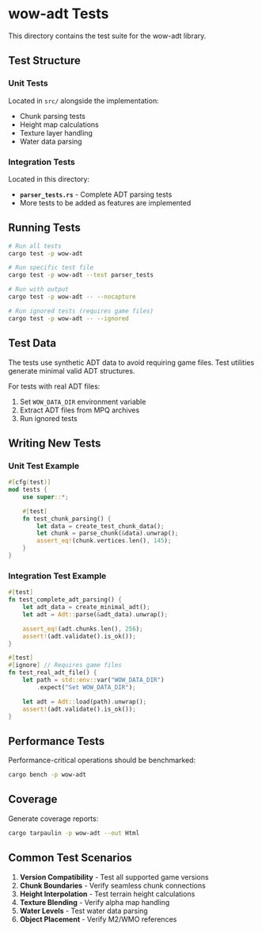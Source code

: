 # wow-adt Tests

This directory contains the test suite for the wow-adt library.

## Test Structure

### Unit Tests

Located in `src/` alongside the implementation:

- Chunk parsing tests
- Height map calculations
- Texture layer handling
- Water data parsing

### Integration Tests

Located in this directory:

- **`parser_tests.rs`** - Complete ADT parsing tests
- More tests to be added as features are implemented

## Running Tests

```bash
# Run all tests
cargo test -p wow-adt

# Run specific test file
cargo test -p wow-adt --test parser_tests

# Run with output
cargo test -p wow-adt -- --nocapture

# Run ignored tests (requires game files)
cargo test -p wow-adt -- --ignored
```

## Test Data

The tests use synthetic ADT data to avoid requiring game files.
Test utilities generate minimal valid ADT structures.

For tests with real ADT files:

1. Set `WOW_DATA_DIR` environment variable
2. Extract ADT files from MPQ archives
3. Run ignored tests

## Writing New Tests

### Unit Test Example

```rust
#[cfg(test)]
mod tests {
    use super::*;

    #[test]
    fn test_chunk_parsing() {
        let data = create_test_chunk_data();
        let chunk = parse_chunk(&data).unwrap();
        assert_eq!(chunk.vertices.len(), 145);
    }
}
```

### Integration Test Example

```rust
#[test]
fn test_complete_adt_parsing() {
    let adt_data = create_minimal_adt();
    let adt = Adt::parse(&adt_data).unwrap();

    assert_eq!(adt.chunks.len(), 256);
    assert!(adt.validate().is_ok());
}

#[test]
#[ignore] // Requires game files
fn test_real_adt_file() {
    let path = std::env::var("WOW_DATA_DIR")
        .expect("Set WOW_DATA_DIR");

    let adt = Adt::load(path).unwrap();
    assert!(adt.validate().is_ok());
}
```

## Performance Tests

Performance-critical operations should be benchmarked:

```bash
cargo bench -p wow-adt
```

## Coverage

Generate coverage reports:

```bash
cargo tarpaulin -p wow-adt --out Html
```

## Common Test Scenarios

1. **Version Compatibility** - Test all supported game versions
2. **Chunk Boundaries** - Verify seamless chunk connections
3. **Height Interpolation** - Test terrain height calculations
4. **Texture Blending** - Verify alpha map handling
5. **Water Levels** - Test water data parsing
6. **Object Placement** - Verify M2/WMO references
